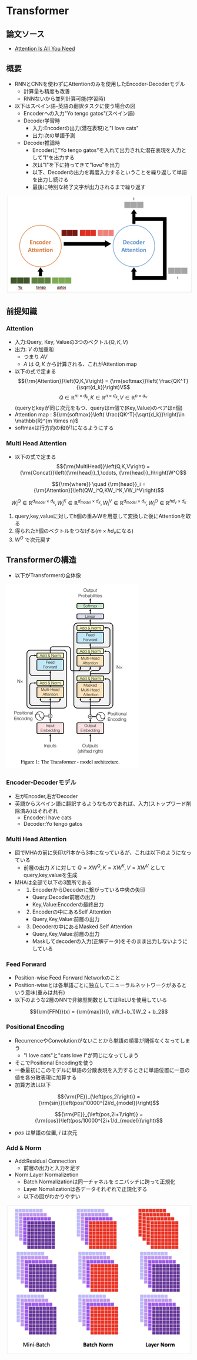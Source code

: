 # Transformer
## 論文ソース
  - [Attention Is All You Need](https://arxiv.org/abs/1706.03762)

## 概要
  - RNNとCNNを使わずにAttentionのみを使用したEncoder-Decoderモデル
    - 計算量も精度も改善
    - RNNないから並列計算可能(学習時) 
  - 以下はスペイン語-英語の翻訳タスクに使う場合の図
    - Encoderへの入力"Yo tengo gatos"(スペイン語)
    - Decoder学習時
      - 入力:Encoderの出力(潜在表現)と"I love cats"
      - 出力:次の単語予測
    - Decoder推論時
      - Encoderに"Yo tengo gatos"を入れて出力された潜在表現を入力として"I"を出力する
      - 次は"I"を下に持ってきて"love"を出力 
      - 以下、Decoderの出力を再度入力するということを繰り返して単語を出力し続ける
      - 最後に特別な終了文字が出力されるまで繰り返す 

![transformer_1](./image/transformer_1.png)


## 前提知識

### Attention
  - 入力:Query, Key, Valueの3つのベクトル($Q,K,V$)
  - 出力: $V$ の加重和
    - つまり $AV$ 
    - $A$ は $Q,K$ から計算される、これがAttention map
  - 以下の式で定まる
$${\rm{Attention}}\left(Q,K,V\right) = {\rm{softmax}}\left( \frac{QK^T}{\sqrt{d_k}}\right)V$$ 
$$Q \in \mathbb{R}^{m\times d_k}, K \in \mathbb{R}^{ n \times d_k}, V \in \mathbb{R} ^ {n \times d_v}$$
(queryとkeyが同じ次元をもつ、queryはm個で(Key,Value)のペアはn個)
  - Attention map : ${\rm{softmax}}\left( \frac{QK^T}{\sqrt{d_k}}\right)\in \mathbb{R}^{m \times n}$
  - softmaxは行方向の和が1になるようにする
### Multi Head Attention
  - 以下の式で定まる
$${\rm{MultiHead}}\left(Q,K,V\right) = {\rm{Concat}}\left({\rm{head}}_1,\cdots, {\rm{head}}_h\right)W^O$$

$${\rm{where}} \quad {\rm{head}}_i = {\rm{Attention}}\left(QW_i^Q,KW_i^K,VW_i^V\right)$$

$$W_i^Q \in \mathbb{R}^{d_{model}\times d_k},W_i^K \in \mathbb{R}^{d_{model}\times d_k},W_i^V \in \mathbb{R}^{d_{model}\times d_v},W_i^O \in \mathbb{R}^{hd_v\times d_k}$$

  1.  query,key,valueに対してh個の重みWを用意して変換した後にAttentionを取る
  2. 得られたh個のベクトルをつなげる($m\times hd_v$になる)
  3. $W^O$ で次元戻す


## Transformerの構造
  - 以下がTransformerの全体像

![transformer_2](./image/transformer_2.png)

### Encoder-Decoderモデル
  - 左がEncoder,右がDecoder
  - 英語からスペイン語に翻訳するようなものであれば、入力(ストップワード削除済み)はそれぞれ
    - Encoder:I have cats
    - Decoder:Yo tengo gatos
### Multi Head Attention
  - 図でMHAの前に矢印が1本から3本になっているが、これは以下のようになっている
    - 前層の出力 $X$ に対して $Q=XW^Q,K=XW^K,V=XW^V$ としてquery,key,valueを生成 
  - MHAは全部で以下の3箇所である
    - 1. EncoderからDecoderに繋がっている中央の矢印
      - Query:Decoder前層の出力
      - Key,Value:Encoderの最終出力
    - 2. Encoderの中にあるSelf Attention
      - Query,Key,Value:前層の出力 
    - 3. Decoderの中にあるMasked Self Attention
      - Query,Key,Value:前層の出力 
      - Maskしてdecoderの入力(正解データ)をそのまま出力しないようにしている

### Feed Forward
  - Position-wise Feed Forward Networkのこと
  - Position-wiseとは各単語ごとに独立してニューラルネットワークがあるという意味(重みは共有)
  - 以下のような2層のNNで非線型関数としてはReLUを使用している

$${\rm{FFN}}(x) = {\rm{max}}(0, xW_1+b_1)W_2 + b_2$$

### Positional Encoding
  - RecurrenceやConvolutionがないことから単語の順番が関係なくなってしまう
    - "I love cats"と"cats love I"が同じになってしまう
  - そこでPositional Encodingを使う
  - 一番最初にこのモデルに単語の分散表現を入力するときに単語位置に一意の値を各分散表現に加算する
  - 加算方法は以下

$${\rm{PE}}_{\left(pos,2i\right)} = {\rm{sin}}\left(pos/10000^{2i/d_{model}}\right)$$
  
$${\rm{PE}}_{\left(pos,2i+1\right)} = {\rm{cos}}\left(pos/10000^{2i+1/d_{model}}\right)$$
  - $pos$ は単語の位置, $i$ は次元
### Add & Norm
  - Add:Residual Connection
    - 前層の出力と入力を足す
  - Norm:Layer Normalizetion 
    - Batch Normalizationは同一チャネルをミニバッチに跨って正規化
    - Layer Nomalizationは各データそれぞれで正規化する
    - 以下の図がわかりやすい

![transformer_3](./image/transformer_3.png)